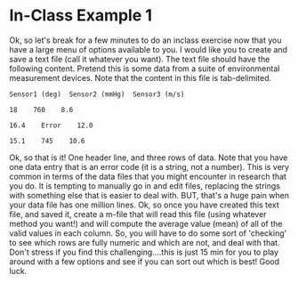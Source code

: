 # In-Class Example 1
Ok, so let's break for a few minutes to do an inclass exercise now that you have a large menu of options available to you. I would like you to create and save a text file (call it whatever you want). The text file should have the following content. Pretend this is some data from a suite of environmental measurement devices. Note that the content in this file is tab-delimited.
```
Sensor1 (deg)  Sensor2 (mmHg)  Sensor3 (m/s)

18    760    8.6

16.4    Error    12.0

15.1    745    10.6
```

Ok, so that is it! One header line, and three rows of data. Note that you have one data entry that is an error code (it is a string, not a number). This is very common in terms of the data files that you might encounter in research that you do. It is tempting to manually go in and edit files, replacing the strings with something else that is easier to deal with. BUT, that's a huge pain when your data file has one million lines.
Ok, so once you have created this text file, and saved it, create a m-file that will read this file (using whatever method you want!) and will compute the average value (mean) of all of the valid values in each column. So, you will have to do some sort of 'checking' to see which rows are fully numeric and which are not, and deal with that. Don't stress if you find this challenging....this is just 15 min for you to play around with a few options and see if you can sort out which is best! Good luck.
